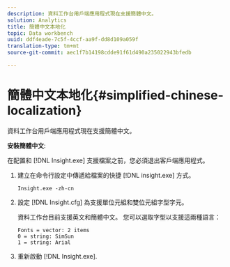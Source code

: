 ```yaml
---
description: 資料工作台用戶端應用程式現在支援簡體中文。
solution: Analytics
title: 簡體中文本地化
topic: Data workbench
uuid: ddf4eade-7c5f-4ccf-aa9f-dd8d109a059f
translation-type: tm+mt
source-git-commit: aec1f7b14198cdde91f61d490a235022943bfedb

---
```



# 簡體中文本地化{#simplified-chinese-localization}

資料工作台用戶端應用程式現在支援簡體中文。

**安裝簡體中文**:

在配置和 [!DNL Insight.exe] 支援檔案之前，您必須退出客戶端應用程式。

1. 建立在命令行設定中傳遞給檔案的快捷 [!DNL insight.exe] 方式。

   ```
   Insight.exe -zh-cn
   ```

1. 設定 [!DNL Insight.cfg] 為支援單位元組和雙位元組字型字元。

   資料工作台目前支援英文和簡體中文。 您可以選取字型以支援這兩種語言：

   ```
   Fonts = vector: 2 items 
   0 = string: SimSun 
   1 = string: Arial 
   ```

1. 重新啟動 [!DNL Insight.exe].

